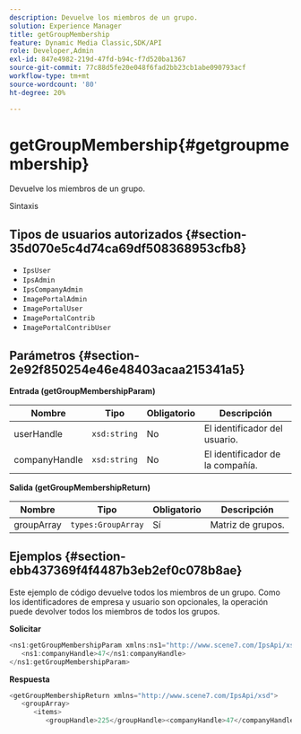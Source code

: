 ```yaml
---
description: Devuelve los miembros de un grupo.
solution: Experience Manager
title: getGroupMembership
feature: Dynamic Media Classic,SDK/API
role: Developer,Admin
exl-id: 847e4982-219d-47fd-b94c-f7d520ba1367
source-git-commit: 77c88d5fe20e048f6fad2bb23cb1abe090793acf
workflow-type: tm+mt
source-wordcount: '80'
ht-degree: 20%

---
```


# getGroupMembership{#getgroupmembership}

Devuelve los miembros de un grupo.

Sintaxis

## Tipos de usuarios autorizados {#section-35d070e5c4d74ca69df508368953cfb8}

* `IpsUser`
* `IpsAdmin`
* `IpsCompanyAdmin`
* `ImagePortalAdmin`
* `ImagePortalUser`
* `ImagePortalContrib`
* `ImagePortalContribUser`

## Parámetros {#section-2e92f850254e46e48403acaa215341a5}

**Entrada (getGroupMembershipParam)**

| Nombre | Tipo | Obligatorio | Descripción |
|---|---|---|---|
| userHandle | `xsd:string` | No | El identificador del usuario. |
| companyHandle | `xsd:string` | No | El identificador de la compañía. |

**Salida (getGroupMembershipReturn)**

| Nombre | Tipo | Obligatorio | Descripción |
|---|---|---|---|
| groupArray | `types:GroupArray` | Sí | Matriz de grupos. |

## Ejemplos {#section-ebb437369f4f4487b3eb2ef0c078b8ae}

Este ejemplo de código devuelve todos los miembros de un grupo. Como los identificadores de empresa y usuario son opcionales, la operación puede devolver todos los miembros de todos los grupos.

**Solicitar**

```java
<ns1:getGroupMembershipParam xmlns:ns1="http://www.scene7.com/IpsApi/xsd">
   <ns1:companyHandle>47</ns1:companyHandle>
</ns1:getGroupMembershipParam>
```

**Respuesta**

```java
<getGroupMembershipReturn xmlns="http://www.scene7.com/IpsApi/xsd">
   <groupArray>
      <items>
         <groupHandle>225</groupHandle><companyHandle>47</companyHandle><name>MyGroup</name><isSystemDefined>false</isSystemDefined></items></groupArray></getGroupMembershipReturn>
```
